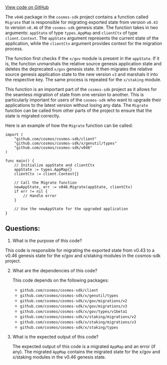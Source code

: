[View code on GitHub](https://github.com/cosmos/cosmos-sdk/blob/main/x/genutil/migrations/v046/migrate.go)

The `v046` package in the `cosmos-sdk` project contains a function called `Migrate` that is responsible for migrating exported state from version `v0.43` to version `v0.46` of the `cosmos-sdk` genesis state. The function takes in two arguments: `appState` of type `types.AppMap` and `clientCtx` of type `client.Context`. The `appState` argument represents the current state of the application, while the `clientCtx` argument provides context for the migration process.

The function first checks if the `x/gov` module is present in the `appState`. If it is, the function unmarshals the relative source genesis application state and deletes the deprecated `x/gov` genesis state. It then migrates the relative source genesis application state to the new version `v3` and marshals it into the respective key. The same process is repeated for the `x/staking` module.

This function is an important part of the `cosmos-sdk` project as it allows for the seamless migration of state from one version to another. This is particularly important for users of the `cosmos-sdk` who want to upgrade their applications to the latest version without losing any data. The `Migrate` function can be called from other parts of the project to ensure that the state is migrated correctly.

Here is an example of how the `Migrate` function can be called:

```
import (
    "github.com/cosmos/cosmos-sdk/client"
    "github.com/cosmos/cosmos-sdk/x/genutil/types"
    "github.com/cosmos/cosmos-sdk/v046"
)

func main() {
    // Initialize appState and clientCtx
    appState := types.AppMap{}
    clientCtx := client.Context{}

    // Call the Migrate function
    newAppState, err := v046.Migrate(appState, clientCtx)
    if err != nil {
        // Handle error
    }

    // Use the newAppState for the upgraded application
}
```
## Questions: 
 1. What is the purpose of this code?
   
   This code is responsible for migrating the exported state from v0.43 to a v0.46 genesis state for the x/gov and x/staking modules in the cosmos-sdk project.

2. What are the dependencies of this code?
   
   This code depends on the following packages: 
   - `github.com/cosmos/cosmos-sdk/client`
   - `github.com/cosmos/cosmos-sdk/x/genutil/types`
   - `github.com/cosmos/cosmos-sdk/x/gov/migrations/v2`
   - `github.com/cosmos/cosmos-sdk/x/gov/migrations/v3`
   - `github.com/cosmos/cosmos-sdk/x/gov/types/v1beta1`
   - `github.com/cosmos/cosmos-sdk/x/staking/migrations/v2`
   - `github.com/cosmos/cosmos-sdk/x/staking/migrations/v3`
   - `github.com/cosmos/cosmos-sdk/x/staking/types`

3. What is the expected output of this code?
   
   The expected output of this code is a migrated `AppMap` and an error (if any). The migrated `AppMap` contains the migrated state for the x/gov and x/staking modules in the v0.46 genesis state.